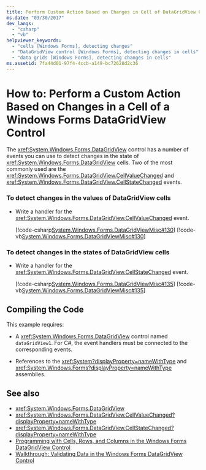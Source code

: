 ```yaml
---
title: Perform Custom Action Based on Changes in Cell of DataGridView Control
ms.date: "03/30/2017"
dev_langs: 
  - "csharp"
  - "vb"
helpviewer_keywords: 
  - "cells [Windows Forms], detecting changes"
  - "DataGridView control [Windows Forms], detecting changes in cells"
  - "data grids [Windows Forms], detecting changes in cells"
ms.assetid: 7fa44d01-97f4-4ccb-a149-bc72628d2c36
---
```

# How to: Perform a Custom Action Based on Changes in a Cell of a Windows Forms DataGridView Control
The <xref:System.Windows.Forms.DataGridView> control has a number of events you can use to detect changes in the state of <xref:System.Windows.Forms.DataGridView> cells. Two of the most commonly used are the <xref:System.Windows.Forms.DataGridView.CellValueChanged> and <xref:System.Windows.Forms.DataGridView.CellStateChanged> events.  
  
### To detect changes in the values of DataGridView cells  
  
- Write a handler for the <xref:System.Windows.Forms.DataGridView.CellValueChanged> event.  
  
     [!code-csharp[System.Windows.Forms.DataGridViewMisc#130](~/samples/snippets/csharp/VS_Snippets_Winforms/System.Windows.Forms.DataGridViewMisc/CS/datagridviewmisc.cs#130)]
     [!code-vb[System.Windows.Forms.DataGridViewMisc#130](~/samples/snippets/visualbasic/VS_Snippets_Winforms/System.Windows.Forms.DataGridViewMisc/VB/datagridviewmisc.vb#130)]  
  
### To detect changes in the states of DataGridView cells  
  
- Write a handler for the <xref:System.Windows.Forms.DataGridView.CellStateChanged> event.  
  
     [!code-csharp[System.Windows.Forms.DataGridViewMisc#135](~/samples/snippets/csharp/VS_Snippets_Winforms/System.Windows.Forms.DataGridViewMisc/CS/datagridviewmisc.cs#135)]
     [!code-vb[System.Windows.Forms.DataGridViewMisc#135](~/samples/snippets/visualbasic/VS_Snippets_Winforms/System.Windows.Forms.DataGridViewMisc/VB/datagridviewmisc.vb#135)]  
  
## Compiling the Code  
 This example requires:  
  
- A <xref:System.Windows.Forms.DataGridView> control named `dataGridView1`. For C#, the event handlers must be connected to the corresponding events.  
  
- References to the <xref:System?displayProperty=nameWithType> and <xref:System.Windows.Forms?displayProperty=nameWithType> assemblies.  
  
## See also

- <xref:System.Windows.Forms.DataGridView>
- <xref:System.Windows.Forms.DataGridView.CellValueChanged?displayProperty=nameWithType>
- <xref:System.Windows.Forms.DataGridView.CellStateChanged?displayProperty=nameWithType>
- [Programming with Cells, Rows, and Columns in the Windows Forms DataGridView Control](programming-with-cells-rows-and-columns-in-the-datagrid.md)
- [Walkthrough: Validating Data in the Windows Forms DataGridView Control](walkthrough-validating-data-in-the-windows-forms-datagridview-control.md)
